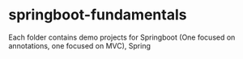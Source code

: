 # springboot-fundamentals
Each folder contains demo projects for Springboot (One focused on annotations, one focused on MVC), Spring
